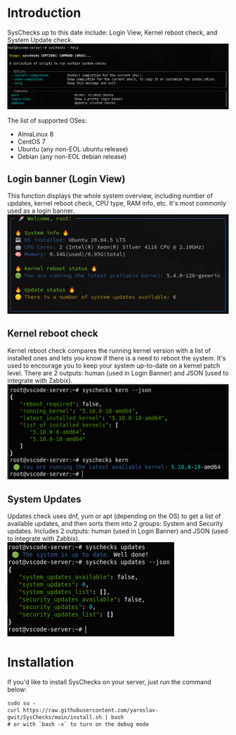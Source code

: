 # Introduction
SysChecks up to this date include: Login View, Kernel reboot check, and System Update check.
<br>![SysChecks Overview](https://github.com/yaroslav-gwit/SysChecks/blob/main/screenshots/syschecks_help_flag.png "SysChecks Overview")

The list of supported OSes:
- AlmaLinux 8
- CentOS 7
- Ubuntu (any non-EOL ubuntu release)
- Debian (any non-EOL debian release)

## Login banner (Login View)
This function displays the whole system overview, including number of updates, kernel reboot check, CPU type, RAM info, etc. It's most commonly used as a login banner.
<br>![SysChecks Login View](https://github.com/yaroslav-gwit/SysChecks/blob/main/screenshots/syschecks_login_view.png "SysChecks Login View")

## Kernel reboot check
Kernel reboot check compares the running kernel version with a list of installed ones and lets you know if there is a need to reboot the system. It's used to encourage you to keep your system up-to-date on a kernel patch level. There are 2 outputs: human (used in Login Banner) and JSON (used to integrate with Zabbix).
<br>![SysChecks Kern Reboot Check](https://github.com/yaroslav-gwit/SysChecks/blob/main/screenshots/syschecks_kern_reboot.png "SysChecks Kern Reboot Check")

## System Updates
Updates check uses dnf, yum or apt (depending on the OS) to get a list of available updates, and then sorts them into 2 groups: System and Security updates. Includes 2 outputs: human (used in Login Banner) and JSON (used to integrate with Zabbix).
<br>![SysChecks Updates Check](https://github.com/yaroslav-gwit/SysChecks/blob/main/screenshots/syschecks_updates.png "SysChecks Updates Check")

# Installation
If you'd like to install SysChecks on your server, just run the command below:
```
sudo su -
curl https://raw.githubusercontent.com/yaroslav-gwit/SysChecks/main/install.sh | bash
# or with `bash -x` to turn on the debug mode
```
